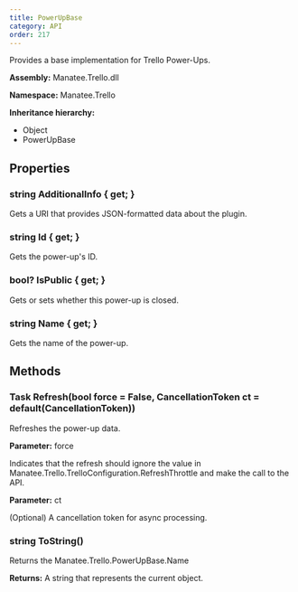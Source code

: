 ```yaml
---
title: PowerUpBase
category: API
order: 217
---
```


Provides a base implementation for Trello Power-Ups.

**Assembly:** Manatee.Trello.dll

**Namespace:** Manatee.Trello

**Inheritance hierarchy:**

- Object
- PowerUpBase

## Properties

### string AdditionalInfo { get; }

Gets a URI that provides JSON-formatted data about the plugin.

### string Id { get; }

Gets the power-up&#39;s ID.

### bool? IsPublic { get; }

Gets or sets whether this power-up is closed.

### string Name { get; }

Gets the name of the power-up.

## Methods

### Task Refresh(bool force = False, CancellationToken ct = default(CancellationToken))

Refreshes the power-up data.

**Parameter:** force

Indicates that the refresh should ignore the value in Manatee.Trello.TrelloConfiguration.RefreshThrottle and make the call to the API.

**Parameter:** ct

(Optional) A cancellation token for async processing.

### string ToString()

Returns the Manatee.Trello.PowerUpBase.Name

**Returns:** A string that represents the current object.

